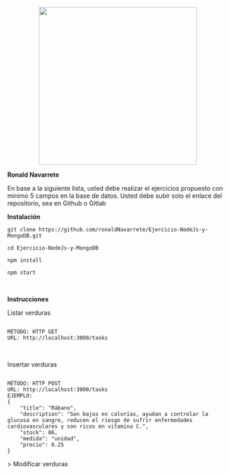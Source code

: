 <p align="center">
  <a href="http://nestjs.com/" target="blank"><img src="https://admisionuniandes.edu.ec/wp-content/uploads/2020/07/logo-azul-uniandes.png" width="360"/></a>
</p>

<p><b>Ronald Navarrete</b></p>
<p>En base a la siguiente lista, usted debe realizar el ejercicios propuesto con minimo 5 campos en la base de datos.
Usted debe subir solo el enlace del repositorio, sea en Github o Gitlab </p>

<p><b>Instalación</b></p>
<p><code>git clone https://github.com/ronaldNavarrete/Ejercicio-NodeJs-y-MongoDB.git</code></p>
<p><code>cd Ejercicio-NodeJs-y-MongoDB</code></p>
<p><code>npm install</code></p>
<p><code>npm start</code></p>

<br>
<p><b>Instrucciones</b></p>

<p>Listar verduras</p>

```plain

MÉTODO: HTTP GET
URL: http://localhost:3000/tasks

```
<br>

<p>Insertar verduras</p>

```plain

MÉTODO: HTTP POST
URL: http://localhost:3000/tasks
EJEMPLO:
{
    "title": "Rábano",
    "description": "Son bajos en calorías, ayudan a controlar la glucosa en sangre, reducen el riesgo de sufrir enfermedades cardiovasculares y son ricos en vitamina C.",
    "stock": 86,
    "medida": "unidad",
    "precio": 0.25
}

```
<p>> Modificar verduras</p

